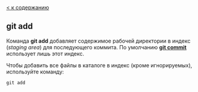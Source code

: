 [< к содержанию](./readme.md)

## git add

Команда **git add** добавляет содержимое рабочей директории в индекс (*staging area*) для последующего коммита. По умолчанию [**git commit**](./commit.md) использует лишь этот индекс.

Чтобы добавить все файлы в каталоге в индекс (кроме игнорируемых), используйте команду:

``` bash=
git add
```